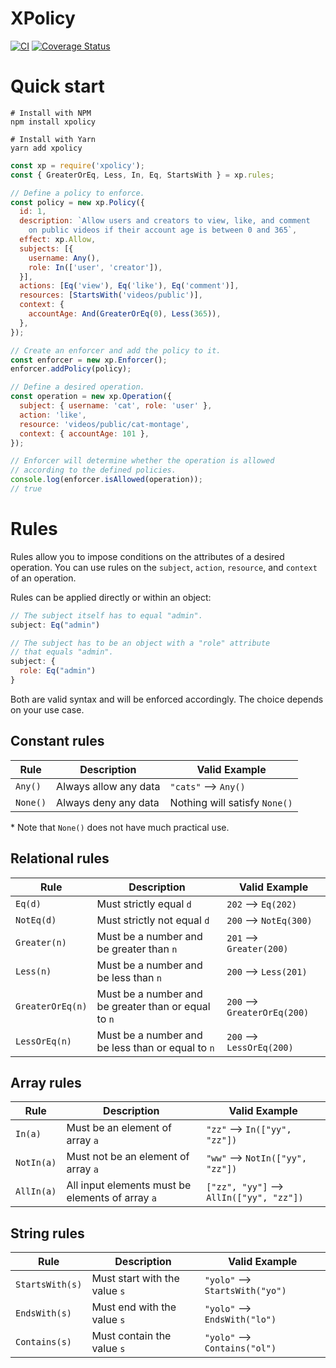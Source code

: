 # XPolicy

[![CI](https://github.com/aiyan/xpolicy/workflows/ci/badge.svg)](https://github.com/aiyan/xpolicy/actions?query=workflow%3Aci)
[![Coverage Status](https://coveralls.io/repos/github/aiyan/xpolicy/badge.svg?branch=master&t=P6KFeX)](https://coveralls.io/github/aiyan/xpolicy?branch=master)

# Quick start

```shell script
# Install with NPM
npm install xpolicy

# Install with Yarn
yarn add xpolicy
```

```javascript
const xp = require('xpolicy');
const { GreaterOrEq, Less, In, Eq, StartsWith } = xp.rules;

// Define a policy to enforce.
const policy = new xp.Policy({
  id: 1,
  description: `Allow users and creators to view, like, and comment
    on public videos if their account age is between 0 and 365`,
  effect: xp.Allow,
  subjects: [{
    username: Any(),
    role: In(['user', 'creator']),
  }],
  actions: [Eq('view'), Eq('like'), Eq('comment')],
  resources: [StartsWith('videos/public')],
  context: {
    accountAge: And(GreaterOrEq(0), Less(365)),
  },
});

// Create an enforcer and add the policy to it.
const enforcer = new xp.Enforcer();
enforcer.addPolicy(policy);

// Define a desired operation.
const operation = new xp.Operation({
  subject: { username: 'cat', role: 'user' },
  action: 'like',
  resource: 'videos/public/cat-montage',
  context: { accountAge: 101 },
});

// Enforcer will determine whether the operation is allowed
// according to the defined policies.
console.log(enforcer.isAllowed(operation));
// true
```

# Rules

Rules allow you to impose conditions on the attributes of a desired
operation. You can use rules on the `subject`, `action`, `resource`,
and `context` of an operation.

Rules can be applied directly or within an object:

```javascript
// The subject itself has to equal "admin".
subject: Eq("admin")
```

```javascript
// The subject has to be an object with a "role" attribute
// that equals "admin".
subject: {
  role: Eq("admin")
}
```

Both are valid syntax and will be enforced accordingly. The choice
depends on your use case.

## Constant rules

|Rule|Description|Valid Example|
|-----|-----|-----|
|`Any()`|Always allow any data|`"cats"` ⟶ `Any()`|
|`None()`|Always deny any data|Nothing will satisfy `None()`|

\* Note that `None()` does not have much practical use.

## Relational rules

|Rule|Description|Valid Example|
|-----|-----|-----|
|`Eq(d)`|Must strictly equal `d`|`202` ⟶ `Eq(202)`|
|`NotEq(d)`|Must strictly not equal `d`|`200` ⟶ `NotEq(300)`|
|`Greater(n)`|Must be a number and be greater than `n`|`201` ⟶ `Greater(200)`|
|`Less(n)`|Must be a number and be less than `n`|`200` ⟶ `Less(201)`|
|`GreaterOrEq(n)`|Must be a number and be greater than or equal to `n`|`200` ⟶ `GreaterOrEq(200)`|
|`LessOrEq(n)`|Must be a number and be less than or equal to `n`|`200` ⟶ `LessOrEq(200)`|

## Array rules

|Rule|Description|Valid Example|
|-----|-----|-----|
|`In(a)`|Must be an element of array `a`|`"zz"` ⟶ `In(["yy", "zz"])`|
|`NotIn(a)`|Must not be an element of array `a`|`"ww"` ⟶ `NotIn(["yy", "zz"])`|
|`AllIn(a)`|All input elements must be elements of array `a`|`["zz", "yy"]` ⟶ `AllIn(["yy", "zz"])`|

## String rules

|Rule|Description|Valid Example|
|-----|-----|-----|
|`StartsWith(s)`|Must start with the value `s`|`"yolo"` ⟶ `StartsWith("yo")`|
|`EndsWith(s)`|Must end with the value `s`|`"yolo"` ⟶ `EndsWith("lo")`|
|`Contains(s)`|Must contain the value `s`|`"yolo"` ⟶ `Contains("ol")`|
